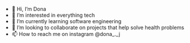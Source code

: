 - 👋 Hi, I’m Dona
- 👀 I’m interested in everything tech
- 🌱 I’m currently learning software engineering
- 💞️ I’m looking to collaborate on projects that help solve health problems
- 📫 How to reach me on instagram @dona_._j
<!---
Dona-j/Dona-j is a ✨ special ✨ repository because its `README.md` (this file) appears on your GitHub profile.
You can click the Preview link to take a look at your changes.
--->
